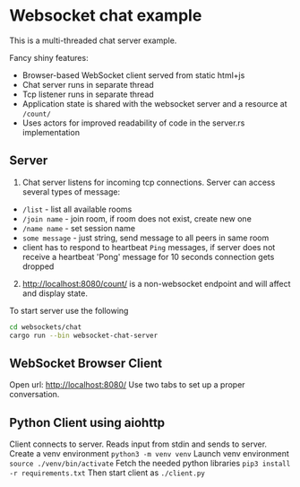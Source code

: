 # Websocket chat example

This is a multi-threaded chat server example.

Fancy shiny features:

- Browser-based WebSocket client served from static html+js
- Chat server runs in separate thread
- Tcp listener runs in separate thread
- Application state is shared with the websocket server and a resource at `/count/`
- Uses actors for improved readability of code in the server.rs implementation

## Server

1. Chat server listens for incoming tcp connections. Server can access several types of message:

- `/list` - list all available rooms
- `/join name` - join room, if room does not exist, create new one
- `/name name` - set session name
- `some message` - just string, send message to all peers in same room
- client has to respond to heartbeat `Ping` messages, if server does not receive a heartbeat 'Pong' message for 10 seconds connection gets dropped

2. [http://localhost:8080/count/](http://localhost:8080/count/) is a non-websocket endpoint and will affect and display state.

To start server use the following

```sh
cd websockets/chat
cargo run --bin websocket-chat-server
```

## WebSocket Browser Client

Open url: [http://localhost:8080/](http://localhost:8080/)
Use two tabs to set up a proper conversation.

## Python Client using aiohttp

Client connects to server. Reads input from stdin and sends to server.
Create a venv environment `python3 -m venv venv`
Launch venv environment `source ./venv/bin/activate`
Fetch the needed python libraries `pip3 install -r requirements.txt`
Then start client as `./client.py`
